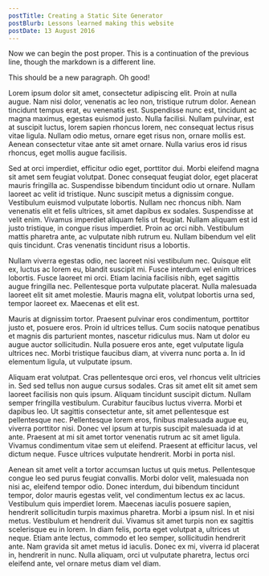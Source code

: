 ```yaml
---
postTitle: Creating a Static Site Generator
postBlurb: Lessons learned making this website
postDate: 13 August 2016
---
```

Now we can begin the post proper.
This is a continuation of the previous line, though the markdown is a different
line.

This should be a new paragraph.  Oh good!

Lorem ipsum dolor sit amet, consectetur adipiscing elit. Proin at nulla augue.
Nam nisi dolor, venenatis ac leo non, tristique rutrum dolor. Aenean tincidunt
tempus erat, eu venenatis est. Suspendisse nunc est, tincidunt ac magna
maximus, egestas euismod justo. Nulla facilisi. Nullam pulvinar, est at
suscipit luctus, lorem sapien rhoncus lorem, nec consequat lectus risus vitae
ligula. Nullam odio metus, ornare eget risus non, ornare mollis est. Aenean
consectetur vitae ante sit amet ornare. Nulla varius eros id risus rhoncus,
eget mollis augue facilisis.

Sed at orci imperdiet, efficitur odio eget, porttitor dui. Morbi eleifend magna
sit amet sem feugiat volutpat. Donec consequat feugiat dolor, eget placerat
mauris fringilla ac. Suspendisse bibendum tincidunt odio ut ornare. Nullam
laoreet ac velit id tristique. Nunc suscipit metus a dignissim congue.
Vestibulum euismod vulputate lobortis. Nullam nec rhoncus nibh. Nam venenatis
elit et felis ultrices, sit amet dapibus ex sodales. Suspendisse at velit enim.
Vivamus imperdiet aliquam felis ut feugiat. Nullam aliquam est id justo
tristique, in congue risus imperdiet. Proin ac orci nibh. Vestibulum mattis
pharetra ante, ac vulputate nibh rutrum eu. Nullam bibendum vel elit quis
tincidunt. Cras venenatis tincidunt risus a lobortis.

Nullam viverra egestas odio, nec laoreet nisi vestibulum nec. Quisque elit ex,
luctus ac lorem eu, blandit suscipit mi. Fusce interdum vel enim ultrices
lobortis. Fusce laoreet mi orci. Etiam lacinia facilisis nibh, eget sagittis
augue fringilla nec. Pellentesque porta vulputate placerat. Nulla malesuada
laoreet elit sit amet molestie. Mauris magna elit, volutpat lobortis urna sed,
tempor laoreet ex. Maecenas et elit est.

Mauris at dignissim tortor. Praesent pulvinar eros condimentum, porttitor justo
et, posuere eros. Proin id ultrices tellus. Cum sociis natoque penatibus et
magnis dis parturient montes, nascetur ridiculus mus. Nam ut dolor eu augue
auctor sollicitudin. Nulla posuere eros ante, eget vulputate ligula ultrices
nec. Morbi tristique faucibus diam, at viverra nunc porta a. In id elementum
ligula, ut vulputate ipsum.

Aliquam erat volutpat. Cras pellentesque orci eros, vel rhoncus velit ultricies
in. Sed sed tellus non augue cursus sodales. Cras sit amet elit sit amet sem
laoreet facilisis non quis ipsum. Aliquam tincidunt suscipit dictum. Nullam
semper fringilla vestibulum. Curabitur faucibus luctus viverra. Morbi et
dapibus leo. Ut sagittis consectetur ante, sit amet pellentesque est
pellentesque nec. Pellentesque lorem eros, finibus malesuada augue eu, viverra
porttitor nisi. Donec vel ipsum at turpis suscipit malesuada id at ante.
Praesent at mi sit amet tortor venenatis rutrum ac sit amet ligula. Vivamus
condimentum vitae sem ut eleifend. Praesent at efficitur lacus, vel dictum
neque. Fusce ultrices vulputate hendrerit. Morbi in porta nisl.

Aenean sit amet velit a tortor accumsan luctus ut quis metus. Pellentesque
congue leo sed purus feugiat convallis. Morbi dolor velit, malesuada non nisi
ac, eleifend tempor odio. Donec interdum, dui bibendum tincidunt tempor, dolor
mauris egestas velit, vel condimentum lectus ex ac lacus. Vestibulum quis
imperdiet lorem. Maecenas iaculis posuere sapien, hendrerit sollicitudin turpis
maximus pharetra. Morbi a ipsum nisl. In et nisi metus. Vestibulum et hendrerit
dui. Vivamus sit amet turpis non ex sagittis scelerisque eu in lorem. In diam
felis, porta eget volutpat a, ultrices ut neque. Etiam ante lectus, commodo et
leo semper, sollicitudin hendrerit ante. Nam gravida sit amet metus id iaculis.
Donec ex mi, viverra id placerat in, hendrerit in nunc. Nulla aliquam, orci ut
vulputate pharetra, lectus orci eleifend ante, vel ornare metus diam vel diam.
